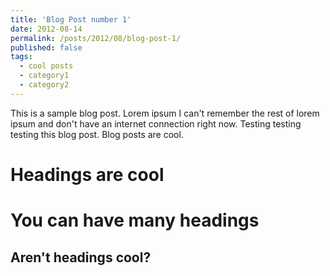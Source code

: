 ```yaml
---
title: 'Blog Post number 1'
date: 2012-08-14
permalink: /posts/2012/08/blog-post-1/
published: false
tags:
  - cool posts
  - category1
  - category2
---
```


This is a sample blog post. Lorem ipsum I can't remember the rest of lorem ipsum and don't have an internet connection right now. Testing testing testing this blog post. Blog posts are cool.

Headings are cool
======

You can have many headings
======

Aren't headings cool?
------
